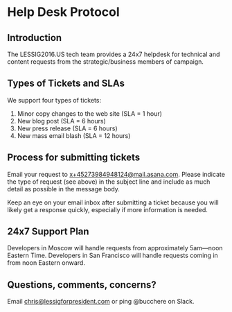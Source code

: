 # Help Desk Protocol

## Introduction

The LESSIG2016.US tech team provides a 24x7 helpdesk for technical and content requests from the strategic/business members of campaign.

## Types of Tickets and SLAs

We support four types of tickets:

1. Minor copy changes to the web site (SLA = 1 hour)
1. New blog post (SLA = 6 hours)
1. New press release (SLA = 6 hours)
1. New mass email blash (SLA = 12 hours)

## Process for submitting tickets

Email your request to [x+45273984948124@mail.asana.com](mailto:x+45273984948124@mail.asana.com). Please indicate the type of request (see above) in the subject line and include as much detail as possible in the message body.

Keep an eye on your email inbox after submitting a ticket because you will likely get a response quickly, especially if more information is needed.

## 24x7 Support Plan

Developers in Moscow will handle requests from approximately 5am—noon Eastern Time. Developers in San Francisco will handle requests coming in from noon Eastern onward.

## Questions, comments, concerns?

Email [chris@lessigforpresident.com](mailto:chris@lessigforpresident.com) or ping @bucchere on Slack.
